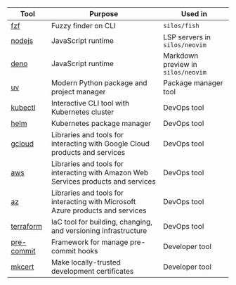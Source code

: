 |Tool|Purpose|Used in|
|-----|---------|---------|
|[fzf](https://github.com/junegunn/fzf)|Fuzzy finder on CLI|`silos/fish`|
|[nodejs](https://github.com/nodejs/node)|JavaScript runtime|LSP servers in `silos/neovim`|
|[deno](https://github.com/denoland/deno)|JavaScript runtime|Markdown preview in `silos/neovim`|
|[uv](https://github.com/astral-sh/uv)|Modern Python package and project manager|Package manager tool|
|[kubectl](https://github.com/kubernetes/kubectl)|Interactive CLI tool with Kubernetes cluster|DevOps tool|
|[helm](https://github.com/helm/helm)|Kubernetes package manager|DevOps tool|
|[gcloud](https://cloud.google.com/sdk)|Libraries and tools for interacting with Google Cloud products and services|DevOps tool|
|[aws](https://github.com/aws/aws-cli)|Libraries and tools for interacting with Amazon Web Services products and services|DevOps tool|
|[az](https://github.com/Azure/azure-cli)|Libraries and tools for interacting with Microsoft Azure products and services|DevOps tool|
|[terraform](https://github.com/hashicorp/terraform)|IaC tool for building, changing, and versioning infrastructure|DevOps tool|
|[pre-commit](https://github.com/pre-commit/pre-commit)|Framework for manage pre-commit hooks|Developer tool|
|[mkcert](https://github.com/FiloSottile/mkcert)|Make locally-trusted development certificates|Developer tool|

